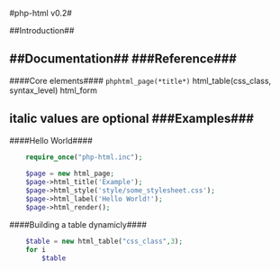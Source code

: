 #php-html v0.2#

##Introduction##



##Documentation##
###Reference###
------
####Core elements####
```phphtml_page(*title*)```
html_table(css_class, syntax_level)
html_form

italic values are optional
###Examples###
-----
####Hello World####
```php
	require_once("php-html.inc");
	
	$page = new html_page;
	$page->html_title('Example');
	$page->html_style('style/some_stylesheet.css');
	$page->html_label('Hello World!');
	$page->html_render();
```
####Building a table dynamicly####
```php
	$table = new html_table("css_class",3);
	for i
		$table

```
